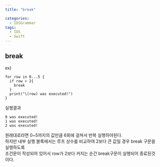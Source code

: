 ```yaml
---
title: "break"

categories:
  - IOSGrammar
tags:
  - IOS
  - Swift
---
```


## break  

ex)
~~~
for row in 0...5 {
  if row > 2{
    break
  }
  print("\(row) was executed!")
}
~~~  

실행결과
~~~
0 was executed!
1 was executed!
2 was executed!
~~~  

원래대로라면 0~5까지의 값만큼 6회에 걸쳐서 반복 실행하야된다.  
하지만 내부 실행 블록에서는 루프 상수를 비교하여 2보다 큰 값일 경우 break 구문을 실행하도록  
조건문이 작성되어 있어서 row가 2보다 커지는 순간 break구문이 실행되어 종료된것이다.   